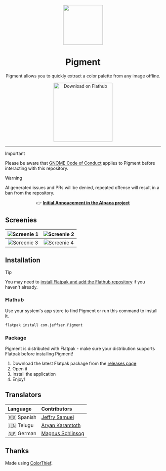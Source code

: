 <p align="center"><img width="128" src="https://jeffser.com/images/pigment/logo.svg">
<h1 align="center">Pigment</h1>

<p align="center">Pigment allows you to quickly extract a color palette from any image offline.</p>

<p align="center"><a href='https://flathub.org/apps/com.jeffser.Pigment'><img width='190' alt='Download on Flathub' src='https://flathub.org/api/badge?locale=en'/></a></p>

---

> [!IMPORTANT]
> Please be aware that [GNOME Code of Conduct](https://conduct.gnome.org) applies to Pigment before interacting with this repository.

> [!WARNING]
> AI generated issues and PRs will be denied, repeated offense will result in a ban from the repository.

<p align="center">
    &#128073; <a href="https://github.com/Jeffser/Alpaca/discussions/793"><b>Initial Annoucement in the Alpaca project</b></a>
</p>

## Screenies

| ![Screenie 1](https://jeffser.com/images/pigment/screenie1.png) | ![Screenie 2](https://jeffser.com/images/pigment/screenie2.png) |
|:---------------------------------------------------------------:|:---------------------------------------------------------------:|
| ![Screenie 3](https://jeffser.com/images/pigment/screenie3.png) | ![Screenie 4](https://jeffser.com/images/pigment/screenie4.png) |

## Installation

> [!TIP]
> You may need to [install Flatpak and add the Flathub repository](https://flathub.org/setup) if you haven't already.

### Flathub

Use your system's app store to find Pigment or run this command to install it.

```BASH
flatpak install com.jeffser.Pigment
```

### Package

Pigment is distributed with Flatpak - make sure your distribution supports Flatpak before installing Pigment!

1. Download the latest Flatpak package from the [releases page](https://github.com/Jeffser/Pigment/releases)
2. Open it
3. Install the application
4. Enjoy!

## Translators

Language               | Contributors
:----------------------|:-----------
🇪🇸 Spanish             | [Jeffry Samuel](https://github.com/jeffser)
🇮🇳 Telugu              | [Aryan Karamtoth](https://github.com/SpaciousCoder78)
🇩🇪 German              | [Magnus Schlinsog](https://github.com/mags0ft)

## Thanks

Made using [ColorThief](https://github.com/fengsp/color-thief-py).
